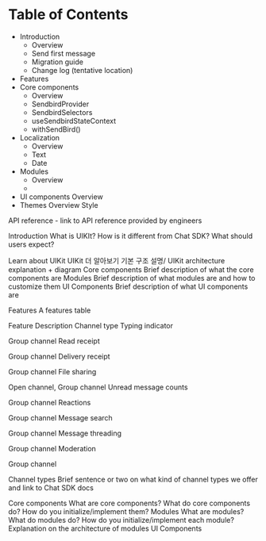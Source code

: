 # Table of Contents

* Introduction
  * Overview
  * Send first message
  * Migration guide
  * Change log (tentative location)
* Features
* Core components
  * Overview
  * SendbirdProvider
  * SendbirdSelectors
  * useSendbirdStateContext
  * withSendBird()
* Localization
  * Overview
  * Text
  * Date
* Modules
  * Overview
  * 
* UI components
  Overview
* Themes
  Overview
  Style

API reference - link to API reference provided by engineers

Introduction
What is UIKIt?
How is it different from Chat SDK?
What should users expect?

Learn about UIKit
UIKit 더 알아보기
기본 구조 설명/ UIKit architecture explanation + diagram
Core components
Brief description of what the core components are
Modules
Brief description of what modules are and how to customize them
UI Components
Brief description of what UI components are

Features
A features table

Feature
Description
Channel type
Typing indicator


Group channel
Read receipt


Group channel
Delivery receipt


Group channel
File sharing


Open channel, Group channel
Unread message counts


Group channel
Reactions


Group channel
Message search


Group channel
Message threading


Group channel
Moderation


Group channel


Channel types
Brief sentence or two on what kind of channel types we offer and link to Chat SDK docs

Core components
What are core components?
What do core components do? How do you initialize/implement them? 
Modules
What are modules?
What do modules do? How do you initialize/implement each module?
Explanation on the architecture of modules
UI Components
